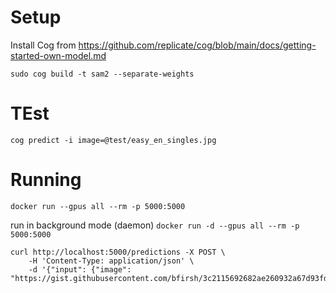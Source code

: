 # Setup
Install Cog from https://github.com/replicate/cog/blob/main/docs/getting-started-own-model.md


```sudo cog build -t sam2 --separate-weights```
# TEst
```cog predict -i image=@test/easy_en_singles.jpg```

# Running
```docker run --gpus all --rm -p 5000:5000```

run in background mode (daemon)
```docker run -d --gpus all --rm -p 5000:5000```

```
curl http://localhost:5000/predictions -X POST \
    -H 'Content-Type: application/json' \
    -d '{"input": {"image": "https://gist.githubusercontent.com/bfirsh/3c2115692682ae260932a67d93fd94a8/raw/56b19f53f7643bb6c0b822c410c366c3a6244de2/mystery.jpg"}}'
```